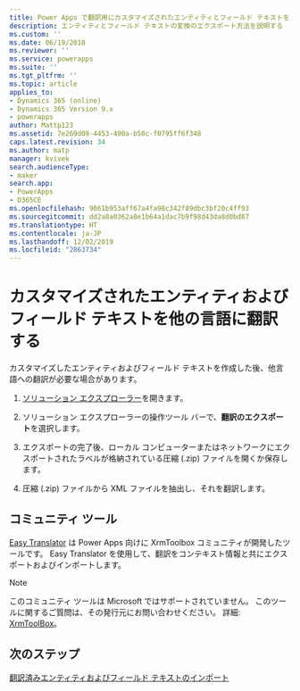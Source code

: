 ```yaml
---
title: Power Apps で翻訳用にカスタマイズされたエンティティとフィールド テキストをエクスポートする | MicrosoftDocs
description: エンティティとフィールド テキストの変換のエクスポート方法を説明する
ms.custom: ''
ms.date: 06/19/2018
ms.reviewer: ''
ms.service: powerapps
ms.suite: ''
ms.tgt_pltfrm: ''
ms.topic: article
applies_to:
- Dynamics 365 (online)
- Dynamics 365 Version 9.x
- powerapps
author: Mattp123
ms.assetid: 7e269d09-4453-490a-b50c-f0795ff6f348
caps.latest.revision: 34
ms.author: matp
manager: kvivek
search.audienceType:
- maker
search.app:
- PowerApps
- D365CE
ms.openlocfilehash: 9061b953aff67a4fa98c342f89dbc3bf20c4ff93
ms.sourcegitcommit: dd2a8a0362a8e1b64a1dac7b9f98d43da8d0bd87
ms.translationtype: HT
ms.contentlocale: ja-JP
ms.lasthandoff: 12/02/2019
ms.locfileid: "2863734"
---
```

# <a name="translate-customized-entity-and-field-text-into-other-languages"></a>カスタマイズされたエンティティおよびフィールド テキストを他の言語に翻訳する

カスタマイズしたエンティティおよびフィールド テキストを作成した後、他言語への翻訳が必要な場合があります。  
  
1. [ソリューション エクスプローラー](../model-driven-apps/advanced-navigation.md#solution-explorer)を開きます。    
  
2. ソリューション エクスプローラーの操作ツール バーで、**翻訳のエクスポート**を選択します。  
3.  エクスポートの完了後、ローカル コンピューターまたはネットワークにエクスポートされたラベルが格納されている圧縮 (.zip) ファイルを開くか保存します。  
  
4.  圧縮 (.zip) ファイルから XML ファイルを抽出し、それを翻訳します。  

## <a name="community-tools"></a>コミュニティ ツール

[Easy Translator](https://www.xrmtoolbox.com/plugins/MsCrmTools.Translator/) は Power Apps 向けに XrmToolbox コミュニティが開発したツールです。 Easy Translator を使用して、翻訳をコンテキスト情報と共にエクスポートおよびインポートします。 

> [!NOTE]
> このコミュニティ ツールは Microsoft ではサポートされていません。 このツールに関するご質問は、その発行元にお問い合わせください。 詳細: [XrmToolBox](https://www.xrmtoolbox.com)。

## <a name="next-steps"></a>次のステップ  
 [翻訳済みエンティティおよびフィールド テキストのインポート](import-translated-entity-field-text.md)
